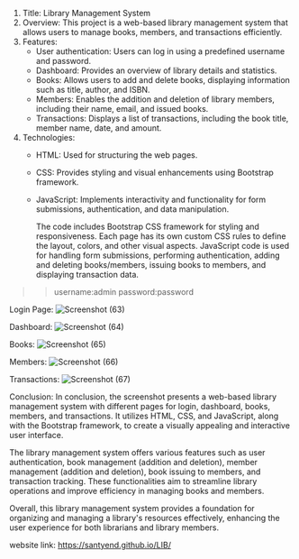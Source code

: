 1. Title: Library Management System
2. Overview: This project is a web-based library management system that allows users to manage books, members, and transactions efficiently.
3. Features:
   - User authentication: Users can log in using a predefined username and password.
   - Dashboard: Provides an overview of library details and statistics.
   - Books: Allows users to add and delete books, displaying information such as title, author, and ISBN.
   - Members: Enables the addition and deletion of library members, including their name, email, and issued books.
   - Transactions: Displays a list of transactions, including the book title, member name, date, and amount.
4. Technologies:
   - HTML: Used for structuring the web pages.
   - CSS: Provides styling and visual enhancements using Bootstrap framework.
   - JavaScript: Implements interactivity and functionality for form submissions, authentication, and data manipulation.

     The code includes Bootstrap CSS framework for styling and responsiveness. Each page has its own custom CSS rules to define the layout, colors, and other visual aspects. JavaScript code is used for handling form submissions, performing authentication, adding and deleting books/members, issuing books to members, and displaying transaction data.
     

>>username:admin
>>password:password


Login Page:
![Screenshot (63)](https://github.com/Santyend/LIB/assets/127419563/08ae4115-5cc0-4745-b376-d4fba5d8de01)

Dashboard:
![Screenshot (64)](https://github.com/Santyend/LIB/assets/127419563/b2e4ccc3-0555-4dfe-b3c6-f7f69dec7870)

Books:
![Screenshot (65)](https://github.com/Santyend/LIB/assets/127419563/217a245c-f09f-40ba-be84-ec53018b975e)

Members:
![Screenshot (66)](https://github.com/Santyend/LIB/assets/127419563/5521ce97-ae4d-419d-a381-ee66e7f9868a)

Transactions:
![Screenshot (67)](https://github.com/Santyend/LIB/assets/127419563/cbf20d29-1e32-4d31-a52c-5ed8fbba137f)

Conclusion:
In conclusion, the screenshot presents a web-based library management system with different pages for login, dashboard, books, members, and transactions. It utilizes HTML, CSS, and JavaScript, along with the Bootstrap framework, to create a visually appealing and interactive user interface.

The library management system offers various features such as user authentication, book management (addition and deletion), member management (addition and deletion), book issuing to members, and transaction tracking. These functionalities aim to streamline library operations and improve efficiency in managing books and members.

Overall, this library management system provides a foundation for organizing and managing a library's resources effectively, enhancing the user experience for both librarians and library members. 

website link: https://santyend.github.io/LIB/
